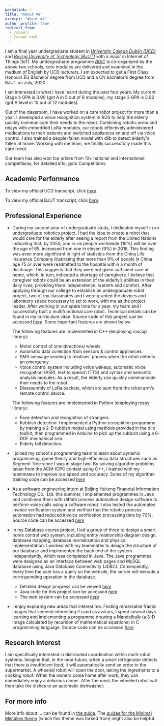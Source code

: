 ```yaml
---
permalink: /
title: "About Me"
excerpt: "About me"
author_profile: true
redirect_from: 
  - /about/
  - /about.html
---
```


I am a final year undergraduate student in [_University College Dublin (UCD)_](http://www.ucd.ie/) and [_Beijing University of Technology (BJUT)_](http://www.bjut.edu.cn/) with a major in Internet of Things (IoT). My undergraduate programme [_BDIC_](http://www.ucd.ie/bdic/t4media/Understanding%20your%20BDIC%20Award%20-%20180%20Credits%20%40Updated%41.pdf) is co-organized by the above two schools, core modules are delivered and examined in the medium of English by UCD lecturers. I am expected to get a First Class Honours EU Bachelor degree from UCD and a CN bachelor's degree from BJUT on July, 2020.

I am interested in what I have learnt during the past four years. My current Stage 4 GPA is 3.90 (got A in 5 out of 6 modules), my stage 3 GPA is 3.92 (got A level in 10 out of 12 modules). 

Out of the classroom, I have worked on a care robot project for more than a year. I developed a voice recognition system in ROS to help the elderly quickly communicate their needs to the robot. Combining robotic arms and relays with embedded LoRa modules, our robots effectively administered medications to their patients and switched appliances on and off via voice control. I also trained a people-fallen model with dlib to detect elderly's fallen at home. Working with me team, we finally successfully made this care robot.

Our team has also won top prizes from 10+ national and international competitions, for detailed info, goto Competitions.


Academic Performance
------
To view my official UCD transcript, click [_here_](https://drive.google.com/file/d/1PsIlx4wQLx8t6wFr7srmqEMgSJVPLs-5/view?usp=sharing).

To view my official BJUT transcript, click [_here_](https://drive.google.com/file/d/14v8PKJt23dFfThMs9PFzynfaS9bq0E3W/view?usp=sharing).

Professional Experience
------
+ During my second year of undergraduate study, I dedicated myself in an undergraduate robotics project. I had the idea to create a robot that would care for the elderly after seeing a report from the United Nations indicating that, by 2050, one in six people worldwide (16%) will be over the age of 65, increased from one in eleven (9%) in 2018. This finding was even more significant in light of statistics from the China Life Insurance Company illustrating that more than 9% of people in China age 75 or over were readmitted to the hospital within a month of discharge. This suggests that they were not given sufficient care at home, which, in turn, indicated a shortage of caregivers. I believe that caregiver robots could be an extension of the elderly’s abilities in their daily lives, providing them independence, warmth and comfort. After applying through our college to establish an undergraduate robot project, two of my classmates and I were granted the devices and laboratory space necessary to set to work, with me as the project leader. After working in our spare time for a year, my team and I successfully built a multifunctional care robot. Technical details can be found in my curriculum vitae. Source code of this project can be accessed [_here_](https://github.com/wzh1998/Care_Robot). Some important features are shown below. 

  The following features are implemented in C++ (employing roscpp library):
  - Motor control of omnidirectional wheels.
  * Automatic data collection from sensors & control appliances.
  * SMS message sending to relatives’ phones when the robot detects an emergency.
  * Voice control system including voice wakeup, automatic voice recognition (ASR), text to speech (TTS) and syntax and semantic analysis modules. As a result, the elderly can quickly communicate their needs to the robot.
  * Disassembly of LoRa packets, which are sent from the robot arm’s remote control device.

  The following features are implemented in Python (employing rospy library):
  - Face detection and recognition of strangers.
  * Rubbish detection: I implemented a Python recognition programme by training a 2-D rubbish model using methods provided in the dlib toolkit, then programmed in Arduino to pick up the rubbish using a 6-DOF mechanical arm.
  * Elderly fall detection.

+ I joined my school's programming team to learn about dynamic programming, game theory and high-efficiency data structures such as Segment Tree since I was in stage two. By solving algorithm problems taken from the ACM-ICPC contest using C++, I trained with my teammates to improve our speed and accuracy.
Some of my algorithm training code can be accessed [_here_](https://github.com/wzh1998/ACM/tree/master/ACM)

+ As a software engineering intern at Beijing Huitong Financial Information Technology Co., Ltd. this summer, I implemented programmes in Java and combined them with UiPath process automation design software to perform voice calls using a software robot. I also tested the automated invoice verification system and verified that the robotic process automation had reduced invoice verification processing time by 70%.
Source code can be accessed [_here_](https://github.com/wzh1998/STATE_GRID_Voice_Recognization)

+ In my Database course project, I led a group of three to design a smart home control web system, including entity relationship diagram design, database mapping, database normalisation and physical implementation. I worked with my teammates to design the structure of our database and implemented the back end of the system independently, which was completed in Java. The Java programmes were designed as an interface between web pages and MySQL database using Java Database Connectivity (JDBC). Consequently, every time the user has a query on the website, the server will execute a corresponding operation in the database.
  - Detailed design progress can be viewed [_here_](https://github.com/wzh1998/DBLab/blob/master/Smart%20Home%20System.pdf)
  * Java code for this project can be accessed [_here_](https://github.com/wzh1998/DBLab/tree/master/src/ie/ucd/comp2004J)
  * The web system can be accessed [_here_](http://39.108.231.244:8080/DBLab/index.jsp)

+ I enjoy exploring new areas that interest me. Finding remarkable fractal images that seemed interesting if used as avatars, I spent several days learning and implementing a programme drawing a Mandelbulb (a 3-D image calculated by recursion of mathematical equations) in C programming language.
Source code can be accessed [_here_](https://github.com/wzh1998/FractalWorld)


Research Interest
------
I am specifically interested in distributed coordination within multi-robot systems. Imagine that, in the near future, when a smart refrigerator detects that there is insufficient food, it will automatically send an order to the supermarket. A wheeled robot will open the door, taking the ingredients to a cooking robot. When the owners come home after work, they can immediately enjoy a delicious dinner. After the meal, the wheeled robot will then take the dishes to an automatic dishwasher. 


For more info
------
More info about ... can be found in [the guide](https://academicpages.github.io/markdown/). The [guides for the Minimal Mistakes theme](https://mmistakes.github.io/minimal-mistakes/docs/configuration/) (which this theme was forked from) might also be helpful.
